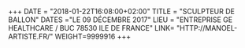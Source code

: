+++
DATE = "2018-01-22T16:08:00+02:00"
TITLE = "SCULPTEUR DE BALLON"
DATES ="LE 09 DÉCEMBRE 2017"
LIEU = "ENTREPRISE GE HEALTHCARE / BUC 78530 ILE DE FRANCE"
LINK= "HTTP://MANOEL-ARTISTE.FR/"
WEIGHT=9999916
+++